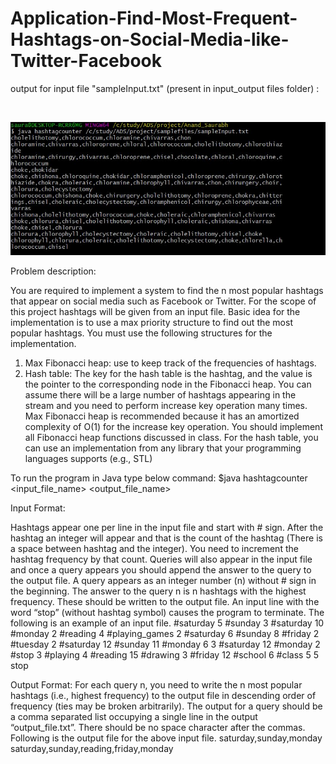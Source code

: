 # Application-Find-Most-Frequent-Hashtags-on-Social-Media-like-Twitter-Facebook


output for input file "sampleInput.txt" (present in  input_output files folder) :

&nbsp;


![](output/fibo_output.JPG)

Problem description:

You are required to implement a system to find the n most popular hashtags that appear on social media such as Facebook or Twitter. For the scope of this project hashtags will be given from an input file.
Basic idea for the implementation is to use a max priority structure to find out the most popular hashtags.
You must use the following structures for the implementation.
1. Max Fibonacci heap: use to keep track of the frequencies of hashtags.
2. Hash table: The key for the hash table is the hashtag, and the value is the pointer to the corresponding node in the Fibonacci heap.
You can assume there will be a large number of hashtags appearing in the stream and you need to perform increase key operation many times. Max Fibonacci heap is recommended because it has an amortized complexity of O(1) for the increase key operation. You should implement all Fibonacci heap functions discussed in class. For the hash table, you can use an implementation from any library that your programming languages supports (e.g., STL)

To run the program in Java type below command:
$java hashtagcounter <input_file_name> <output_file_name>

Input Format:

Hashtags appear one per line in the input file and start with # sign. After the hashtag an integer will appear and that is the count of the hashtag (There is a space between hashtag and the integer). You need to increment the hashtag frequency by that count. Queries will also appear in the input file and once a query appears you should append the answer to the query to the output file. A query appears as an integer number (n) without # sign in the beginning. The answer to the query n is n hashtags with the highest frequency. These should be written to the output file. An input line with the word “stop” (without hashtag symbol) causes the program to terminate. The following is an example of an input file.
#saturday 5
#sunday 3
#saturday 10
#monday 2
#reading 4
#playing_games 2
#saturday 6
#sunday 8
#friday 2
#tuesday 2
#saturday 12
#sunday 11
#monday 6
3
#saturday 12
#monday 2
#stop 3
#playing 4
#reading 15
#drawing 3
#friday 12
#school 6
#class 5
5
stop

Output Format:
For each query n, you need to write the n most popular hashtags (i.e., highest frequency) to the output file in descending order of frequency (ties may be broken arbitrarily). The output for a query should be a comma separated list occupying a single line in the output “output_file.txt”. There should be no space character after the commas.
Following is the output file for the above input file.
saturday,sunday,monday
saturday,sunday,reading,friday,monday
